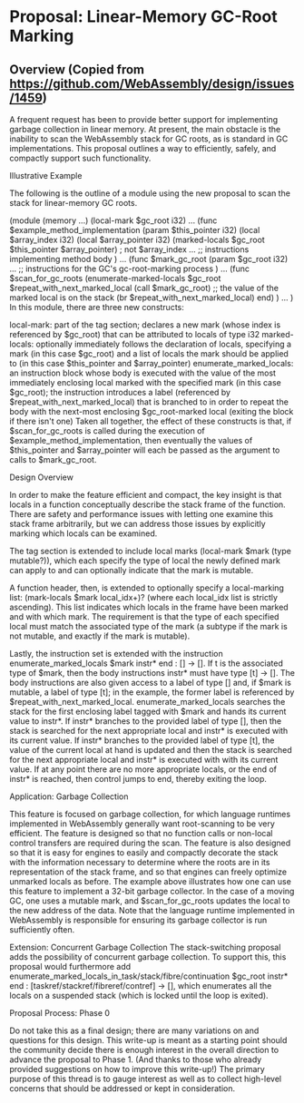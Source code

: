 # Proposal: Linear-Memory GC-Root Marking

## Overview (Copied from https://github.com/WebAssembly/design/issues/1459)

A frequent request has been to provide better support for implementing garbage collection in linear memory.
At present, the main obstacle is the inability to scan the WebAssembly stack for GC roots, as is standard in GC implementations.
This proposal outlines a way to efficiently, safely, and compactly support such functionality.

Illustrative Example

The following is the outline of a module using the new proposal to scan the stack for linear-memory GC roots.

(module
  (memory ...)
  (local-mark $gc_root i32)
  ...
  (func $example_method_implementation
    (param $this_pointer i32)
    (local $array_index i32)
    (local $array_pointer i32)
    (marked-locals $gc_root $this_pointer $array_pointer) ; not $array_index
    ... ;; instructions implementing method body
  )
  ...
  (func $mark_gc_root
    (param $gc_root i32)
    ... ;; instructions for the GC's gc-root-marking process
  )
  ...
  (func $scan_for_gc_roots
    (enumerate-marked-locals $gc_root $repeat_with_next_marked_local
      (call $mark_gc_root) ;; the value of the marked local is on the stack
      (br $repeat_with_next_marked_local)
    end)
  )
  ...
)
In this module, there are three new constructs:

local-mark: part of the tag section; declares a new mark (whose index is referenced by $gc_root) that can be attributed to locals of type i32
marked-locals: optionally immediately follows the declaration of locals, specifying a mark (in this case $gc_root) and a list of locals the mark should be applied to (in this case $this_pointer and $array_pointer)
enumerate_marked_locals: an instruction block whose body is executed with the value of the most immediately enclosing local marked with the specified mark (in this case $gc_root); the instruction introduces a label (referenced by $repeat_with_next_marked_local) that is branched to in order to repeat the body with the next-most enclosing $gc_root-marked local (exiting the block if there isn't one)
Taken all together, the effect of these constructs is that, if $scan_for_gc_roots is called during the execution of $example_method_implementation, then eventually the values of $this_pointer and $array_pointer will each be passed as the argument to calls to $mark_gc_root.

Design Overview

In order to make the feature efficient and compact, the key insight is that locals in a function conceptually describe the stack frame of the function.
There are safety and performance issues with letting one examine this stack frame arbitrarily, but we can address those issues by explicitly marking which locals can be examined.

The tag section is extended to include local marks (local-mark $mark (type mutable?)), which each specify the type of local the newly defined mark can apply to and can optionally indicate that the mark is mutable.

A function header, then, is extended to optionally specify a local-marking list: (mark-locals $mark local_idx+)? (where each local_idx list is strictly ascending).
This list indicates which locals in the frame have been marked and with which mark.
The requirement is that the type of each specified local must match the associated type of the mark (a subtype if the mark is not mutable, and exactly if the mark is mutable).

Lastly, the instruction set is extended with the instruction enumerate_marked_locals $mark instr* end : [] -> [].
If t is the associated type of $mark, then the body instructions instr* must have type [t] -> [].
The body instructions are also given access to a label of type [] and, if $mark is mutable, a label of type [t]; in the example, the former label is referenced by $repeat_with_next_marked_local.
enumerate_marked_locals searches the stack for the first enclosing label tagged with $mark and hands its current value to instr*.
If instr* branches to the provided label of type [], then the stack is searched for the next appropriate local and instr* is executed with its current value.
If instr* branches to the provided label of type [t], the value of the current local at hand is updated and then the stack is searched for the next appropriate local and instr* is executed with with its current value.
If at any point there are no more appropriate locals, or the end of instr* is reached, then control jumps to end, thereby exiting the loop.

Application: Garbage Collection

This feature is focused on garbage collection, for which language runtimes implemented in WebAssembly generally want root-scanning to be very efficient.
The feature is designed so that no function calls or non-local control transfers are required during the scan.
The feature is also designed so that it is easy for engines to easily and compactly decorate the stack with the information necessary to determine where the roots are in its representation of the stack frame, and so that engines can freely optimize unmarked locals as before.
The example above illustrates how one can use this feature to implement a 32-bit garbage collector.
In the case of a moving GC, one uses a mutable mark, and $scan_for_gc_roots updates the local to the new address of the data.
Note that the language runtime implemented in WebAssembly is responsible for ensuring its garbage collector is run sufficiently often.

Extension: Concurrent Garbage Collection
The stack-switching proposal adds the possibility of concurrent garbage collection.
To support this, this proposal would furthermore add enumerate_marked_locals_in_task/stack/fibre/continuation $gc_root instr* end : [taskref/stackref/fibreref/contref] -> [], which enumerates all the locals on a suspended stack (which is locked until the loop is exited).

Proposal Process: Phase 0

Do not take this as a final design; there are many variations on and questions for this design. This write-up is meant as a starting point should the community decide there is enough interest in the overall direction to advance the proposal to Phase 1. (And thanks to those who already provided suggestions on how to improve this write-up!) The primary purpose of this thread is to gauge interest as well as to collect high-level concerns that should be addressed or kept in consideration.
